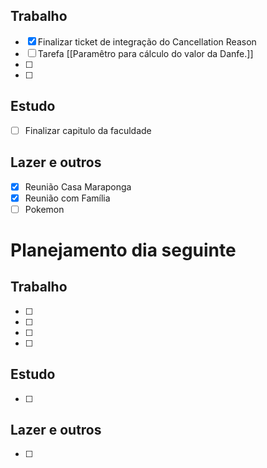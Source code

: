 ## Trabalho
- [x] Finalizar ticket de integração do Cancellation Reason
- [ ] Tarefa [[Paramêtro para cálculo do valor da Danfe.]]
- [ ] 
- [ ] 
## Estudo
- [ ] Finalizar capitulo da faculdade
## Lazer e outros
- [x] Reunião Casa Maraponga
- [x] Reunião com Família
- [ ] Pokemon
# Planejamento dia seguinte
## Trabalho
- [ ] 
- [ ] 
- [ ] 
- [ ] 
## Estudo
- [ ] 
## Lazer e outros
- [ ] 

